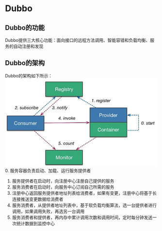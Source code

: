 # Dubbo
## Dubbo的功能
Dubbo提供三大核心功能：面向接口的远程方法调用、智能容错和负载均衡、服务的自动注册和发现
## Dubbo的架构
Dubbo的架构如下所示：
![img.png](img.png)
0. 服务容器负责启动、加载、运行服务提供者
1. 服务提供者在启动时，向注册中心注册自己提供的服务
2. 服务消费者在启动时，向服务中心订阅自己所需的服务
3. 注册中心返回服务提供者地址列表给消费者，如果有变更，注册中心将基于长连接推送变更数据给消费者
4. 服务消费者，从提供者地址列表中，基于软负载均衡算法，选一台提供者进行调用，如果调用失败，再选另一台调用
5. 服务消费者和提供者，再内存中累计调用次数和调用时间，定时每分钟发送一次统计数据到监控中心

